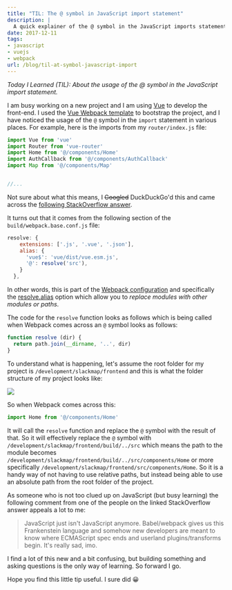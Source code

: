```yaml
---
title: "TIL: The @ symbol in JavaScript import statement"
description: |
  A quick explainer of the @ symbol in the JavaScript imports statements for Vue applications.
date: 2017-12-11
tags:
- javascript
- vuejs
- webpack
url: /blog/til-at-symbol-javascript-import
---
```


_Today I Learned (TIL): About the usage of the @ symbol in the JavaScript import statement._

I am busy working on a new project and I am using [Vue](https://vuejs.org/) to develop the front-end. I used the [Vue Webpack template](https://github.com/vuejs-templates/webpack) to bootstrap the project, and I have noticed the usage of the `@` symbol in the `import` statement in various places. For example, here is the imports from my `router/index.js` file:

```js
import Vue from 'vue'
import Router from 'vue-router'
import Home from '@/components/Home'
import AuthCallback from '@/components/AuthCallback'
import Map from '@/components/Map'


//...
```

Not sure about what this means, I ~~Googled~~ DuckDuckGo'd this and came across the [following StackOverflow answer](https://stackoverflow.com/questions/42749973/es6-import-using-at-sign-in-path-in-a-vue-js-project-using-webpack).

It turns out that it comes from the following section of the `build/webpack.base.conf.js` file:

```js
resolve: {
    extensions: ['.js', '.vue', '.json'],
    alias: {
      'vue$': 'vue/dist/vue.esm.js',
      '@': resolve('src'),
    }
  },
```

In other words, this is part of the [Webpack configuration](https://webpack.github.io/docs/configuration.html) and specifically the [resolve.alias](https://webpack.github.io/docs/configuration.html#resolve-alias) option which allow you to _replace modules with other modules or paths_.

The code for the `resolve` function looks as follows which is being called when Webpack comes across an `@` symbol looks as follows:

```js
function resolve (dir) {
  return path.join(__dirname, '..', dir)
}
```

To understand what is happening, let's assume the root folder for my project is `/development/slackmap/frontend` and this is what the folder structure of my project looks like:

![](/assets/images/2017-12-11-til-at-symbol-javascript-import/folder-structure.png)

So when Webpack comes across this:

```js
import Home from '@/components/Home'
```

It will call the `resolve` function and replace the `@` symbol with the result of that. So it will effectively replace the `@` symbol with  `/development/slackmap/frontend/build/../src` which means the path to the module becomes `/development/slackmap/frontend/build/../src/components/Home` or more specifically `/development/slackmap/frontend/src/components/Home`. So it is a handy way of not having to use relative paths, but instead being able to use an absolute path from the root folder of the project.

As someone who is not too clued up on JavaScript (but busy learning) the following comment from one of the people on the linked StackOverflow answer appeals a lot to me:

> JavaScript just isn't JavaScript anymore. Babel/webpack gives us this Frankenstein language and somehow new developers are meant to know where ECMAScript spec ends and userland plugins/transforms begin. It's really sad, imo. 

I find a lot of this new and a bit confusing, but building something and asking questions is the only way of learning. So forward I go.

Hope you find this little tip useful. I sure did 😀